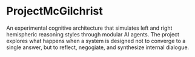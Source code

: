 # ProjectMcGilchrist
An experimental cognitive architecture that simulates left and right hemispheric reasoning styles through modular AI agents. The project explores what happens when a system is designed not to converge to a single answer, but to reflect, negogiate, and synthesize internal dialogue.
